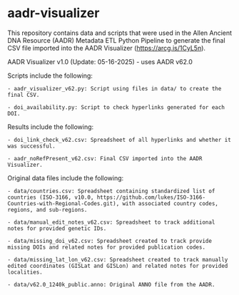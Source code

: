 # aadr-visualizer

This repository contains data and scripts that were used in the Allen Ancient DNA Resource (AADR) Metadata ETL Python Pipeline to generate the final CSV file imported into the AADR Visualizer (https://arcg.is/1CyL5n). 

AADR Visualizer v1.0 (Update: 05-16-2025) - uses AADR v62.0


Scripts include the following: 

    - aadr_visualizer_v62.py: Script using files in data/ to create the final CSV.
    
    - doi_availability.py: Script to check hyperlinks generated for each DOI.

Results include the following:

    - doi_link_check_v62.csv: Spreadsheet of all hyperlinks and whether it was successful.
    
    - aadr_noRefPresent_v62.csv: Final CSV imported into the AADR Visualizer.
    
Original data files include the following:

    - data/countries.csv: Spreadsheet containing standardized list of countries (ISO-3166, v10.0, https://github.com/lukes/ISO-3166-Countries-with-Regional-Codes.git), with associated country codes, regions, and sub-regions. 
    
    - data/manual_edit_notes_v62.csv: Spreadsheet to track additional notes for provided genetic IDs.
    
    - data/missing_doi_v62.csv: Spreadsheet created to track provide missing DOIs and related notes for provided publication codes.
    
    - data/missing_lat_lon_v62.csv: Spreadsheet created to track manually edited coordinates (GISLat and GISLon) and related notes for provided localities.
    
    - data/v62.0_1240k_public.anno: Original ANNO file from the AADR.